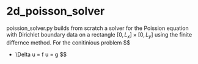 # 2d_poisson_solver
poission_solver.py builds from scratch a solver for the Poission equation with Dirichlet boundary data on a rectangle $[0,L_x] \times [0,L_y]$ using the finite differnce method. For the conitinious problem 
$$
  - \Delta u = f
    u = g 
$$

